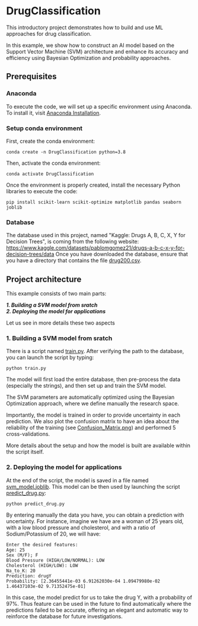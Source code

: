 # DrugClassification
This introductory project demonstrates how to build and use ML approaches for drug classification.

In this example, we show how to construct an AI model based on the Support Vector Machine (SVM) architecture and enhance its accuracy and efficiency using Bayesian Optimization and probability approaches.

## Prerequisites

### Anaconda

To execute the code, we will set up a specific environment using Anaconda. To install it, visit [Anaconda Installation](https://docs.anaconda.com/free/anaconda/install/).

### Setup conda environment

First, create the conda environment:
```
conda create -n DrugClassification python=3.8
```

Then, activate the conda environment:
```
conda activate DrugClassification
```

Once the environment is properly created, install the necessary Python libraries to execute the code:
```
pip install scikit-learn scikit-optimize matplotlib pandas seaborn joblib
```

### Database

The database used in this project, named "Kaggle: Drugs A, B, C, X, Y for Decision Trees", is coming from the following website: https://www.kaggle.com/datasets/pablomgomez21/drugs-a-b-c-x-y-for-decision-trees/data 
Once you have downloaded the database, ensure that you have a directory that contains the file [drug200.csv](drug200.csv).

## Project architecture

This example consists of two main parts:

***1. Building a SVM model from sratch***   
***2. Deploying the model for applications***

Let us see in more details these two aspects

### 1. Building a SVM model from sratch

There is a script named [train.py](train.py). After verifying the path to the database, you can launch the script by typing:
```
python train.py
```
The model will first load the entire database, then pre-process the data (especially the strings), and then set up and train the SVM model.    

The SVM parameters are automatically optimized using the Bayesian Optimization approach, where we define manually the research space.   

Importantly, the model is trained in order to provide uncertainty in each prediction. We also plot the confusion matrix to have an idea about the reliability of the training (see [Confusion_Matrix.png](Confusion_Matrix.png)) and performed 5 cross-validations. 

More details about the setup and how the model is built are available within the script itself.   

### 2. Deploying the model for applications

At the end of the script, the model is saved in a file named [svm_model.joblib](svm_model.joblib). This model can be then used by launching the script [predict_drug.py](predict_drug.py):
```
python predict_drug.py
```
By entering manually the data you have, you can obtain a prediction with uncertainty. For instance, imagine we have are a woman of 25 years old, with a low blood pressure and cholesterol, and with a ratio of Sodium/Potassium of 20, we will have:
```
Enter the desired features:
Age: 25
Sex (M/F); F
Blood Pressure (HIGH/LOW/NORMAL): LOW
Cholesterol (HIGH/LOW): LOW
Na_to_K: 20
Prediction: drugY
Probability: [2.36455441e-03 6.91262030e-04 1.09479980e-02 1.46437103e-02 9.71352475e-01]
```

In this case, the model predict for us to take the drug Y, with a probability of 97%. Thus feature can be used in the future to find automatically where the predictions failed to be accurate, offering an elegant and automatic way to reinforce the database for future investigations. 
